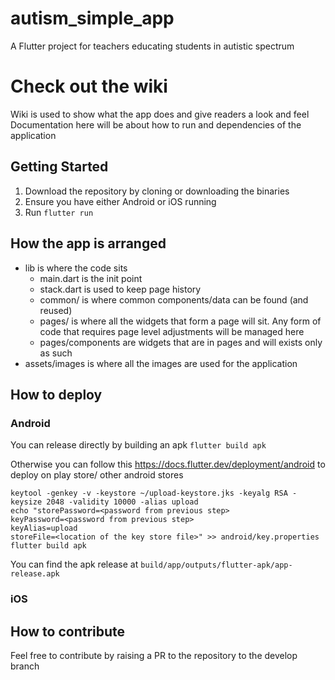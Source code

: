 # autism_simple_app

A Flutter project for teachers educating students in autistic spectrum

# Check out the wiki
Wiki is used to show what the app does and give readers a look and feel
Documentation here will be about how to run and dependencies of the application

## Getting Started

1. Download the repository by cloning or downloading the binaries
2. Ensure you have either Android or iOS running
3. Run `flutter run`

## How the app is arranged

- lib is where the code sits
    - main.dart is the init point
    - stack.dart is used to keep page history
    - common/ is where common components/data can be found (and reused)
    - pages/ is where all the widgets that form a page will sit. Any form of code that requires page level adjustments will be managed here
    - pages/components are widgets that are in pages and will exists only as such
- assets/images is where all the images are used for the application

## How to deploy
### Android
You can release directly by building an apk
`flutter build apk`

Otherwise you can follow this https://docs.flutter.dev/deployment/android to deploy on play store/ other android stores
```
keytool -genkey -v -keystore ~/upload-keystore.jks -keyalg RSA -keysize 2048 -validity 10000 -alias upload
echo "storePassword=<password from previous step>
keyPassword=<password from previous step>
keyAlias=upload
storeFile=<location of the key store file>" >> android/key.properties
flutter build apk
```

You can find the apk release at `build/app/outputs/flutter-apk/app-release.apk`

### iOS

## How to contribute
Feel free to contribute by raising a PR to the repository to the develop branch